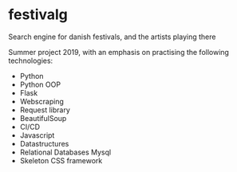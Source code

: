 # festivalg
Search engine for danish festivals, and the artists playing there

Summer project 2019, with an emphasis on practising the following technologies:
- Python
- Python OOP
- Flask
- Webscraping
- Request library
- BeautifulSoup
- CI/CD
- Javascript
- Datastructures
- Relational Databases Mysql
- Skeleton CSS framework
